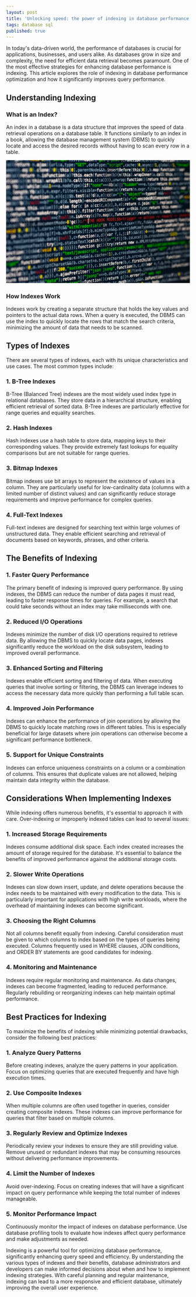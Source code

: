 ```yaml
---
layout: post
title: 'Unlocking speed: the power of indexing in database performance'
tags: database sql
published: true
---
```

In today's data-driven world, the performance of databases is crucial for applications, businesses, and users alike. As databases grow in size and complexity, the need for efficient data retrieval becomes paramount. One of the most effective strategies for enhancing database performance is indexing. This article explores the role of indexing in database performance optimization and how it significantly improves query performance.

## Understanding Indexing

### What is an Index?

An index in a database is a data structure that improves the speed of data retrieval operations on a database table. It functions similarly to an index in a book, allowing the database management system (DBMS) to quickly locate and access the desired records without having to scan every row in a table. 

![source code](/uploads/code.jpg)

### How Indexes Work

Indexes work by creating a separate structure that holds the key values and pointers to the actual data rows. When a query is executed, the DBMS can use the index to quickly locate the rows that match the search criteria, minimizing the amount of data that needs to be scanned.

## Types of Indexes

There are several types of indexes, each with its unique characteristics and use cases. The most common types include:

### 1. **B-Tree Indexes**

B-Tree (Balanced Tree) indexes are the most widely used index type in relational databases. They store data in a hierarchical structure, enabling efficient retrieval of sorted data. B-Tree indexes are particularly effective for range queries and equality searches.

### 2. **Hash Indexes**

Hash indexes use a hash table to store data, mapping keys to their corresponding values. They provide extremely fast lookups for equality comparisons but are not suitable for range queries. 

### 3. **Bitmap Indexes**

Bitmap indexes use bit arrays to represent the existence of values in a column. They are particularly useful for low-cardinality data (columns with a limited number of distinct values) and can significantly reduce storage requirements and improve performance for complex queries.

### 4. **Full-Text Indexes**

Full-text indexes are designed for searching text within large volumes of unstructured data. They enable efficient searching and retrieval of documents based on keywords, phrases, and other criteria.

## The Benefits of Indexing

### 1. **Faster Query Performance**

The primary benefit of indexing is improved query performance. By using indexes, the DBMS can reduce the number of data pages it must read, leading to faster response times for queries. For example, a search that could take seconds without an index may take milliseconds with one.

### 2. **Reduced I/O Operations**

Indexes minimize the number of disk I/O operations required to retrieve data. By allowing the DBMS to quickly locate data pages, indexes significantly reduce the workload on the disk subsystem, leading to improved overall performance.

### 3. **Enhanced Sorting and Filtering**

Indexes enable efficient sorting and filtering of data. When executing queries that involve sorting or filtering, the DBMS can leverage indexes to access the necessary data more quickly than performing a full table scan.

### 4. **Improved Join Performance**

Indexes can enhance the performance of join operations by allowing the DBMS to quickly locate matching rows in different tables. This is especially beneficial for large datasets where join operations can otherwise become a significant performance bottleneck.

### 5. **Support for Unique Constraints**

Indexes can enforce uniqueness constraints on a column or a combination of columns. This ensures that duplicate values are not allowed, helping maintain data integrity within the database.

## Considerations When Implementing Indexes

While indexing offers numerous benefits, it's essential to approach it with care. Over-indexing or improperly indexed tables can lead to several issues:

### 1. **Increased Storage Requirements**

Indexes consume additional disk space. Each index created increases the amount of storage required for the database. It's essential to balance the benefits of improved performance against the additional storage costs.

### 2. **Slower Write Operations**

Indexes can slow down insert, update, and delete operations because the index needs to be maintained with every modification to the data. This is particularly important for applications with high write workloads, where the overhead of maintaining indexes can become significant.

### 3. **Choosing the Right Columns**

Not all columns benefit equally from indexing. Careful consideration must be given to which columns to index based on the types of queries being executed. Columns frequently used in WHERE clauses, JOIN conditions, and ORDER BY statements are good candidates for indexing.

### 4. **Monitoring and Maintenance**

Indexes require regular monitoring and maintenance. As data changes, indexes can become fragmented, leading to reduced performance. Regularly rebuilding or reorganizing indexes can help maintain optimal performance.

## Best Practices for Indexing

To maximize the benefits of indexing while minimizing potential drawbacks, consider the following best practices:

### 1. **Analyze Query Patterns**

Before creating indexes, analyze the query patterns in your application. Focus on optimizing queries that are executed frequently and have high execution times.

### 2. **Use Composite Indexes**

When multiple columns are often used together in queries, consider creating composite indexes. These indexes can improve performance for queries that filter based on multiple columns.

### 3. **Regularly Review and Optimize Indexes**

Periodically review your indexes to ensure they are still providing value. Remove unused or redundant indexes that may be consuming resources without delivering performance improvements.

### 4. **Limit the Number of Indexes**

Avoid over-indexing. Focus on creating indexes that will have a significant impact on query performance while keeping the total number of indexes manageable.

### 5. **Monitor Performance Impact**

Continuously monitor the impact of indexes on database performance. Use database profiling tools to evaluate how indexes affect query performance and make adjustments as needed.

Indexing is a powerful tool for optimizing database performance, significantly enhancing query speed and efficiency. By understanding the various types of indexes and their benefits, database administrators and developers can make informed decisions about when and how to implement indexing strategies. With careful planning and regular maintenance, indexing can lead to a more responsive and efficient database, ultimately improving the overall user experience.